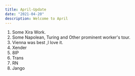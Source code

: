 ```yaml
---
title: April-Update
date: "2021-04-20"
description: Welcome to April
--- 
```


1. Some Xira Work.
2. Some Napolean, Turing and Other prominent worker's tour.
3. Vienna was best ,I love it.
4. Xender
5. 8IP
6. Trans
7. RN
8. Jango